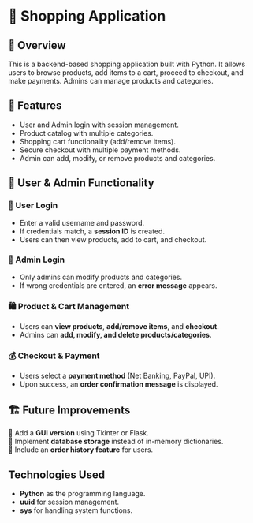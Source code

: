 # 🛒 Shopping Application  

## 📌 Overview 
This is a backend-based shopping application built with Python. It allows users to browse products, add items to a cart, proceed to checkout, and make payments. Admins can manage products and categories.

## 🚀 Features 
- User and Admin login with session management.
- Product catalog with multiple categories.
- Shopping cart functionality (add/remove items).
- Secure checkout with multiple payment methods.
- Admin can add, modify, or remove products and categories.

## 🔑 User & Admin Functionality  

### 👤 User Login  
- Enter a valid username and password.  
- If credentials match, a **session ID** is created.  
- Users can then view products, add to cart, and checkout.  

### 🔐 Admin Login  
- Only admins can modify products and categories.  
- If wrong credentials are entered, an **error message** appears.  

### 🛍️ Product & Cart Management  
- Users can **view products**, **add/remove items**, and **checkout**.  
- Admins can **add, modify, and delete products/categories**.  

### 💰 Checkout & Payment  
- Users select a **payment method** (Net Banking, PayPal, UPI).  
- Upon success, an **order confirmation message** is displayed.  

## 🏗️ Future Improvements  
🔹 Add a **GUI version** using Tkinter or Flask.  
🔹 Implement **database storage** instead of in-memory dictionaries.  
🔹 Include an **order history feature** for users.  

## Technologies Used
- **Python** as the programming language.
- **uuid** for session management.
- **sys** for handling system functions.


